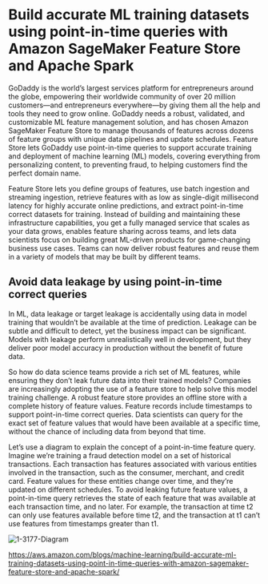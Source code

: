 
# Build accurate ML training datasets using point-in-time queries with Amazon SageMaker Feature Store and Apache Spark 

GoDaddy is the world’s largest services platform for entrepreneurs around the globe, empowering their worldwide community of over 20 million customers—and entrepreneurs everywhere—by giving them all the help and tools they need to grow online. GoDaddy needs a robust, validated, and customizable ML feature management solution, and has chosen Amazon SageMaker Feature Store to manage thousands of features across dozens of feature groups with unique data pipelines and update schedules. Feature Store lets GoDaddy use point-in-time queries to support accurate training and deployment of machine learning (ML) models, covering everything from personalizing content, to preventing fraud, to helping customers find the perfect domain name.

Feature Store lets you define groups of features, use batch ingestion and streaming ingestion, retrieve features with as low as single-digit millisecond latency for highly accurate online predictions, and extract point-in-time correct datasets for training. Instead of building and maintaining these infrastructure capabilities, you get a fully managed service that scales as your data grows, enables feature sharing across teams, and lets data scientists focus on building great ML-driven products for game-changing business use cases. Teams can now deliver robust features and reuse them in a variety of models that may be built by different teams.


## Avoid data leakage by using point-in-time correct queries

In ML, data leakage or target leakage is accidentally using data in model training that wouldn’t be available at the time of prediction. Leakage can be subtle and difficult to detect, yet the business impact can be significant. Models with leakage perform unrealistically well in development, but they deliver poor model accuracy in production without the benefit of future data.


So how do data science teams provide a rich set of ML features, while ensuring they don’t leak future data into their trained models? Companies are increasingly adopting the use of a feature store to help solve this model training challenge. A robust feature store provides an offline store with a complete history of feature values. Feature records include timestamps to support point-in-time correct queries. Data scientists can query for the exact set of feature values that would have been available at a specific time, without the chance of including data from beyond that time.

Let’s use a diagram to explain the concept of a point-in-time feature query. Imagine we’re training a fraud detection model on a set of historical transactions. Each transaction has features associated with various entities involved in the transaction, such as the consumer, merchant, and credit card. Feature values for these entities change over time, and they’re updated on different schedules. To avoid leaking future feature values, a point-in-time query retrieves the state of each feature that was available at each transaction time, and no later. For example, the transaction at time t2 can only use features available before time t2, and the transaction at t1 can’t use features from timestamps greater than t1.



![1-3177-Diagram](https://user-images.githubusercontent.com/23625821/123223189-fabe6580-d4d0-11eb-850f-83bf265f1e64.jpg)



https://aws.amazon.com/blogs/machine-learning/build-accurate-ml-training-datasets-using-point-in-time-queries-with-amazon-sagemaker-feature-store-and-apache-spark/

